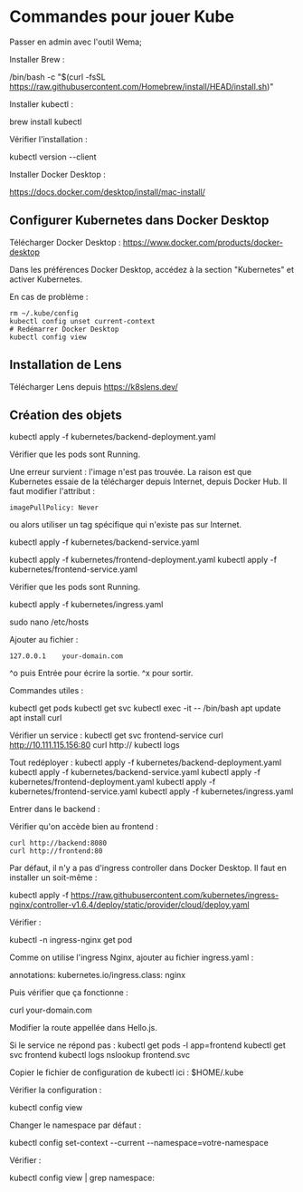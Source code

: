 # Commandes pour jouer Kube

Passer en admin avec l'outil Wema;

Installer Brew :

/bin/bash -c "$(curl -fsSL https://raw.githubusercontent.com/Homebrew/install/HEAD/install.sh)"

Installer kubectl :

brew install kubectl

Vérifier l’installation :

kubectl version --client

Installer Docker Desktop :

https://docs.docker.com/desktop/install/mac-install/

## Configurer Kubernetes dans Docker Desktop

Télécharger Docker Desktop : https://www.docker.com/products/docker-desktop

Dans les préférences Docker Desktop, accédez à la section "Kubernetes" et activer Kubernetes.

En cas de problème :

```
rm ~/.kube/config
kubectl config unset current-context
# Redémarrer Docker Desktop
kubectl config view
```

## Installation de Lens

Télécharger Lens depuis https://k8slens.dev/

## Création des objets

kubectl apply -f kubernetes/backend-deployment.yaml

Vérifier que les pods sont Running.

Une erreur survient : l'image n'est pas trouvée. La raison est que Kubernetes essaie de la télécharger depuis Internet, depuis Docker Hub. Il faut modifier l'attribut :

```
imagePullPolicy: Never
```

ou alors utiliser un tag spécifique qui n'existe pas sur Internet.

kubectl apply -f kubernetes/backend-service.yaml

kubectl apply -f kubernetes/frontend-deployment.yaml
kubectl apply -f kubernetes/frontend-service.yaml

Vérifier que les pods sont Running.

kubectl apply -f kubernetes/ingress.yaml

sudo nano /etc/hosts

Ajouter au fichier :

```
127.0.0.1    your-domain.com
```

^o puis Entrée pour écrire la sortie.
^x pour sortir.


Commandes utiles :

kubectl get pods
kubectl get svc
kubectl exec -it <nom-du-pod> -- /bin/bash
apt update
apt install curl


Vérifier un service :
kubectl get svc frontend-service
curl http://10.111.115.156:80
curl http://<url-de-l-ingress>
kubectl logs <nom-du-pod>

Tout redéployer :
kubectl apply -f kubernetes/backend-deployment.yaml
kubectl apply -f kubernetes/backend-service.yaml
kubectl apply -f kubernetes/frontend-deployment.yaml
kubectl apply -f kubernetes/frontend-service.yaml
kubectl apply -f kubernetes/ingress.yaml

Entrer dans le backend :

Vérifier qu'on accède bien au frontend :

```
curl http://backend:8080
curl http://frontend:80
```

Par défaut, il n'y a pas d'ingress controller dans Docker Desktop. Il faut en installer un soit-même :

kubectl apply -f https://raw.githubusercontent.com/kubernetes/ingress-nginx/controller-v1.6.4/deploy/static/provider/cloud/deploy.yaml

Vérifier :

kubectl -n ingress-nginx get pod

Comme on utilise l'ingress Nginx, ajouter au fichier ingress.yaml :

  annotations:
    kubernetes.io/ingress.class: nginx

Puis vérifier que ça fonctionne :

curl your-domain.com

Modifier la route appellée dans Hello.js.






Si le service ne répond pas :
kubectl get pods -l app=frontend
kubectl get svc frontend
kubectl logs <nom-du-pod>
nslookup frontend.svc





Copier le fichier de configuration de kubectl ici : $HOME/.kube

Vérifier la configuration :

kubectl config view

Changer le namespace par défaut :

kubectl config set-context --current --namespace=votre-namespace

Vérifier :

kubectl config view | grep namespace:
